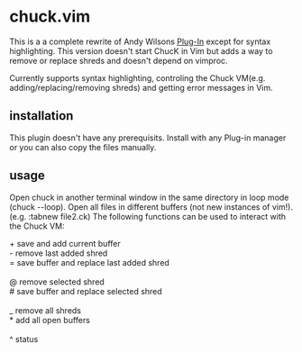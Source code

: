 chuck.vim
=========
This is a a complete rewrite of Andy Wilsons [Plug-In](https://github.com/wilsaj/chuck.vim) except for syntax highlighting.
This version doesn't start ChucK in Vim but adds a way to remove or replace shreds and doesn't depend on vimproc.

Currently supports syntax highlighting, controling the Chuck VM(e.g. adding/replacing/removing shreds) and getting error messages in Vim.

installation
------------
This plugin doesn't have any prerequisits.
Install with any Plug-in manager or you can also copy the files manually.

usage
------------
Open chuck in another terminal window in the same directory in loop mode (chuck --loop).
Open all files in different buffers (not new instances of vim!). (e.g. :tabnew file2.ck)
The following functions can be used to interact with the Chuck VM:

\+   save and add current buffer <br/>
\-   remove last added shred <br/>
\=   save buffer and replace last added shred <br/>
<br/>
\@   remove selected shred <br/>
\#   save buffer and replace selected shred <br/>
<br/>
\_  remove all shreds <br/>
\*  add all open buffers <br/>
<br/>
\^  status


